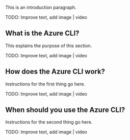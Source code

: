 This is an introduction paragraph.

<div style="background='yellow'">TODO: Improve text, add image | video</div>

## What is the Azure CLI?

This explains the purpose of this section.

<div style="background='yellow'">TODO: Improve text, add image | video</div>

## How does the Azure CLI work?

Instructions for the first thing go here.

<div style="background='yellow'">TODO: Improve text, add image | video</div>

## When should you use the Azure CLI?

Instructions for the second thing go here.

<div style="background='yellow'">TODO: Improve text, add image | video</div>